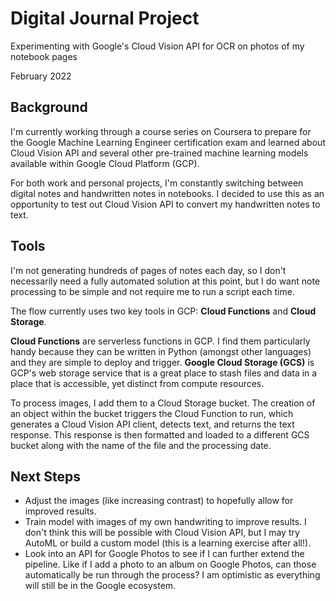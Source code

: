 # Digital Journal Project
Experimenting with Google's Cloud Vision API for OCR on photos of my notebook pages

February 2022

## Background
I'm currently working through a course series on Coursera to prepare for the Google Machine Learning Engineer certification exam and learned about Cloud Vision API and several other pre-trained machine learning models available within Google Cloud Platform (GCP).

For both work and personal projects, I'm constantly switching between digital notes and handwritten notes in notebooks. I decided to use this as an opportunity to test out Cloud Vision API to convert my handwritten notes to text.

## Tools
I'm not generating hundreds of pages of notes each day, so I don't necessarily need a fully automated solution at this point, but I do want note processing to be simple and not require me to run a script each time.

The flow currently uses two key tools in GCP: <b>Cloud Functions</b> and <b>Cloud Storage</b>. 

<b>Cloud Functions</b> are serverless functions in GCP. I find them particularly handy because they can be written in Python (amongst other languages) and they are simple to deploy and trigger. <b>Google Cloud Storage (GCS)</b> is GCP's web storage service that is a great place to stash files and data in a place that is accessible, yet distinct from compute resources.

To process images, I add them to a Cloud Storage bucket. The creation of an object within the bucket triggers the Cloud Function to run, which generates a Cloud Vision API client, detects text, and returns the text response. This response is then formatted and loaded to a different GCS bucket along with the name of the file and the processing date.

## Next Steps
- Adjust the images (like increasing contrast) to hopefully allow for improved results.
- Train model with images of my own handwriting to improve results. I don't think this will be possible with Cloud Vision API, but I may try AutoML or build a custom model (this is a learning exercise after all!).
- Look into an API for Google Photos to see if I can further extend the pipeline. Like if I add a photo to an album on Google Photos, can those automatically be run through the process? I am optimistic as everything will still be in the Google ecosystem.